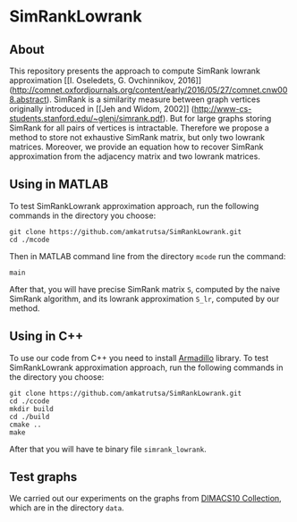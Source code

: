 # SimRankLowrank

## About

This repository presents the approach to compute SimRank lowrank approximation [[I. Oseledets, G. Ovchinnikov, 2016]] (http://comnet.oxfordjournals.org/content/early/2016/05/27/comnet.cnw008.abstract). SimRank is a similarity measure between graph vertices originally introduced in [[Jeh and Widom, 2002]] (http://www-cs-students.stanford.edu/~glenj/simrank.pdf). But for large graphs storing SimRank for all pairs of vertices is intractable. Therefore we propose a method to store not exhaustive SimRank matrix, but only two lowrank matrices. Moreover, we provide an equation how to recover SimRank approximation from the adjacency matrix and two lowrank matrices.   

## Using in MATLAB

To test SimRankLowrank approximation approach, run the following commands in the directory you choose:
```
git clone https://github.com/amkatrutsa/SimRankLowrank.git
cd ./mcode
```
Then in MATLAB command line from the directory `mcode` run the command:
```
main
```

After that, you will have precise SimRank matrix `S`, computed by the naive SimRank algorithm, and its lowrank approximation `S_lr`, computed by our method.

## Using in C++

To use our code from C++ you need to install [Armadillo](http://arma.sourceforge.net/) library.
To test SimRankLowrank approximation approach,  run the following commands in the directory you choose:
```
git clone https://github.com/amkatrutsa/SimRankLowrank.git
cd ./ccode
mkdir build
cd ./build
cmake ..
make
```
After that you will have te binary file ``simrank_lowrank``.

## Test graphs

We carried out our experiments on the graphs from [DIMACS10 Collection](http://www.cise.ufl.edu/research/sparse/matrices/DIMACS10/index.html), which are in the directory `data`.
